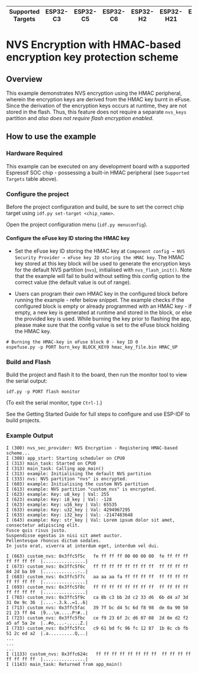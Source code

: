 | Supported Targets | ESP32-C3 | ESP32-C5 | ESP32-C6 | ESP32-H2 | ESP32-H21 | ESP32-P4 | ESP32-S2 | ESP32-S3 |
| ----------------- | -------- | -------- | -------- | -------- | --------- | -------- | -------- | -------- |

# NVS Encryption with HMAC-based encryption key protection scheme

## Overview

This example demonstrates NVS encryption using the HMAC peripheral, wherein the encryption keys are derived from the HMAC key burnt in eFuse. Since the derivation of the encryption keys occurs at runtime, they are not stored in the flash. Thus, this feature does not require a separate `nvs_keys` partition and _also does not require flash encryption enabled_.

## How to use the example

### Hardware Required

This example can be executed on any development board with a supported Espressif SOC chip - possessing a built-in HMAC peripheral (see `Supported Targets` table above).

### Configure the project

Before the project configuration and build, be sure to set the correct chip target using `idf.py set-target <chip_name>`.

Open the project configuration menu (`idf.py menuconfig`).

#### Configure the eFuse key ID storing the HMAC key

- Set the eFuse key ID storing the HMAC key at `Component config → NVS Security Provider → eFuse key ID storing the HMAC key`.
The HMAC key stored at this key block will be used to generate the encryption keys for the default NVS partition (`nvs`), initialised with `nvs_flash_init()`. Note that the example will fail to build without setting this config option to the correct value (the default value is out of range).

- Users can program their own HMAC key in the configured block before running the example - refer below snippet. The example checks if the configured block is empty or already programmed with an HMAC key - if empty, a new key is generated at runtime and stored in the block, or else the provided key is used. While burning the key prior to flashing the app, please make sure that the config value is set to the eFuse block holding the HMAC key.

```shell
# Burning the HMAC-key in eFuse block 0 - key ID 0
espefuse.py -p PORT burn_key BLOCK_KEY0 hmac_key_file.bin HMAC_UP
```

### Build and Flash

Build the project and flash it to the board, then run the monitor tool to view the serial output:

```
idf.py -p PORT flash monitor
```

(To exit the serial monitor, type `Ctrl-]`.)

See the Getting Started Guide for full steps to configure and use ESP-IDF to build projects.

### Example Output

```log
I (300) nvs_sec_provider: NVS Encryption - Registering HMAC-based scheme...
I (308) app_start: Starting scheduler on CPU0
I (313) main_task: Started on CPU0
I (313) main_task: Calling app_main()
I (313) example: Initialising the default NVS partition
I (333) nvs: NVS partition "nvs" is encrypted.
I (603) example: Initialising the custom NVS partition
I (613) example: NVS partition "custom_nvs" is encrypted.
I (623) example: Key: u8_key | Val: 255
I (623) example: Key: i8_key | Val: -128
I (623) example: Key: u16_key | Val: 65535
I (633) example: Key: u32_key | Val: 4294967295
I (633) example: Key: i32_key | Val: -2147483648
I (643) example: Key: str_key | Val: Lorem ipsum dolor sit amet, consectetur adipiscing elit.
Fusce quis risus justo.
Suspendisse egestas in nisi sit amet auctor.
Pellentesque rhoncus dictum sodales.
In justo erat, viverra at interdum eget, interdum vel dui.

I (663) custom_nvs: 0x3ffc5f5c   fe ff ff ff 00 00 00 00  fe ff ff ff ff ff ff ff  |................|
I (673) custom_nvs: 0x3ffc5f6c   ff ff ff ff ff ff ff ff  ff ff ff ff 84 2d ba b9  |.............-..|
I (683) custom_nvs: 0x3ffc5f7c   aa aa aa fa ff ff ff ff  ff ff ff ff ff ff ff ff  |................|
I (693) custom_nvs: 0x3ffc5f8c   ff ff ff ff ff ff ff ff  ff ff ff ff ff ff ff ff  |................|
I (703) custom_nvs: 0x3ffc5f9c   ca 8b c3 bb 2d c2 33 d6  6b d4 a7 3d 31 0e 9c 36  |....-.3.k..=1..6|
I (713) custom_nvs: 0x3ffc5fac   39 7f bc d4 5c 6d f8 98  de 0a 90 50 21 23 ff 04  |9...\m.....P!#..|
I (723) custom_nvs: 0x3ffc5fbc   ce f9 23 6f 2c d6 07 08  2d 0e d2 f2 a5 af 5a 2e  |..#o,...-.....Z.|
I (733) custom_nvs: 0x3ffc5fcc   c9 61 bd fc 96 fc 12 87  1b 8c cb fb 51 2c ed a2  |.a..........Q,..|
...
...
...
I (1133) custom_nvs: 0x3ffc624c   ff ff ff ff ff ff ff ff  ff ff ff ff ff ff ff ff  |................|
I (1143) main_task: Returned from app_main()
```
